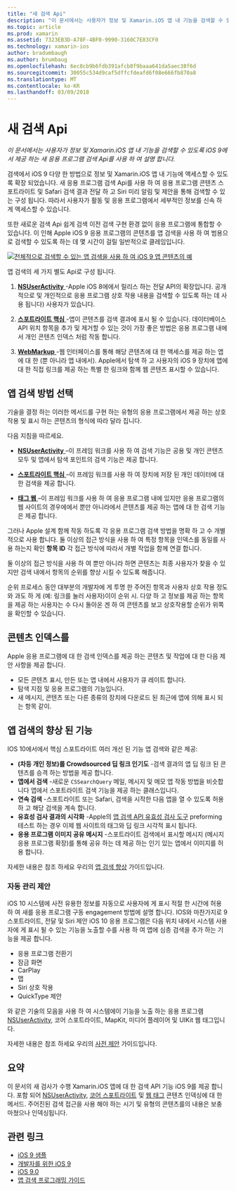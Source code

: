 ```yaml
---
title: "새 검색 Api"
description: "이 문서에서는 사용자가 정보 및 Xamarin.iOS 앱 내 기능을 검색할 수 있도록 iOS 9에서 제공 하는 새 응용 프로그램 검색 Api를 사용 하 여 설명 합니다."
ms.topic: article
ms.prod: xamarin
ms.assetid: 7323EB3D-A78F-4BF0-9990-3160C7E83CF0
ms.technology: xamarin-ios
author: bradumbaugh
ms.author: brumbaug
ms.openlocfilehash: 6ec8cb9b6fdb391afcb8f9baaa641da5aec38f6d
ms.sourcegitcommit: 30055c534d9caf5dffcfdeafd6f08e666fb870a8
ms.translationtype: MT
ms.contentlocale: ko-KR
ms.lasthandoff: 03/09/2018
---
```

# <a name="new-search-apis"></a>새 검색 Api

_이 문서에서는 사용자가 정보 및 Xamarin.iOS 앱 내 기능을 검색할 수 있도록 iOS 9에서 제공 하는 새 응용 프로그램 검색 Api를 사용 하 여 설명 합니다._

검색에서 iOS 9 다양 한 방법으로 정보 및 Xamarin.iOS 앱 내 기능에 액세스할 수 있도록 확장 되었습니다. 새 응용 프로그램 검색 Api를 사용 하 여 응용 프로그램 콘텐츠 스포트라이트 및 Safari 검색 결과 전달 하 고 Siri 미리 알림 및 제안을 통해 검색할 수 있는 구성 됩니다. 따라서 사용자가 활동 및 응용 프로그램에서 세부적인 정보를 신속 하 게 액세스할 수 있습니다.

또한 새로운 검색 Api 쉽게 검색 이전 검색 구현 환경 없이 응용 프로그램에 통합할 수 있습니다. 이 인해 Apple iOS 9 응용 프로그램의 콘텐츠를 앱 검색을 사용 하 여 범용으로 검색할 수 있도록 하는 데 몇 시간이 걸릴 일반적으로 클레임입니다.

[![](images/intro01.png "전체적으로 검색할 수 있는 앱 검색을 사용 하 여 iOS 9 앱 콘텐츠의 예")](images/intro01.png#lightbox)

앱 검색의 세 가지 별도 Api로 구성 됩니다.

1. [**NSUserActivity** ](nsuseractivity.md) -Apple iOS 8에에서 릴리스 하는 전달 API의 확장입니다. 공개적으로 및 개인적으로 응용 프로그램 상호 작용 내용을 검색할 수 있도록 하는 데 사용 됩니다) 사용자가 있습니다.

2. [**스포트라이트 핵심** ](corespotlight.md) -앱이 콘텐츠를 검색 결과에 표시 될 수 있습니다. 데이터베이스 API 위치 항목을 추가 및 제거할 수 있는 것이 가장 좋은 방법은 응용 프로그램 내에서 개인 콘텐츠 인덱스 처럼 작동 합니다.

3. [**WebMarkup** ](web-markup.md) -웹 인터페이스를 통해 해당 콘텐츠에 대 한 액세스를 제공 하는 앱에 대 한 (뿐 아니라 앱 내에서). Apple에서 탐색 하 고 사용자의 iOS 9 장치에 앱에 대 한 직접 링크를 제공 하는 특별 한 링크와 함께 웹 콘텐츠 표시할 수 있습니다.

## <a name="selecting-an-app-search-approach"></a>앱 검색 방법 선택

기술을 결정 하는 이러한 메서드를 구현 하는 유형의 응용 프로그램에서 제공 하는 상호 작용 및 표시 하는 콘텐츠의 형식에 따라 달라 집니다.

다음 지침을 따르세요.

- [**NSUserActivity** ](nsuseractivity.md) –이 프레임 워크를 사용 하 여 검색 기능은 공용 및 개인 콘텐츠 모두 및 앱에서 탐색 포인트의 검색 기능은 제공 합니다.

- [**스포트라이트 핵심** ](corespotlight.md) –이 프레임 워크를 사용 하 여 장치에 저장 된 개인 데이터에 대 한 검색을 제공 합니다.

- [**태그 웹** ](web-markup.md) –이 프레임 워크를 사용 하 여 응용 프로그램 내에 있지만 응용 프로그램의 웹 사이트의 경우에에서 뿐만 아니라에서 콘텐츠를 제공 하는 앱에 대 한 검색 기능은 제공 합니다.

그러나 Apple 설계 함께 작동 하도록 각 응용 프로그램 검색 방법을 명확 하 고 수 개별적으로 사용 합니다. 둘 이상의 접근 방식을 사용 하 여 특정 항목을 인덱스를 동일를 사용 하는지 확인 **항목 ID** 각 접근 방식에 따라서 개별 작업을 함께 연결 합니다.

둘 이상의 접근 방식을 사용 하 여 뿐만 아니라 하면 콘텐츠는 최종 사용자가 찾을 수 있지만 검색 내에서 항목의 순위를 향상 시킬 수 있도록 해줍니다.

순위 프로세스 동안 대부분의 개발자에 게 투명 한 주어진 항목과 사용자 상호 작용 정도와 과도 하 게 (예: 링크를 눌러 사용자)이이 순위 시.
다양 하 고 정보를 제공 하는 항목을 제공 하는 사용자는 수 다시 돌아온 겐 하 여 콘텐츠를 보고 상호작용할 순위가 위쪽을 확인할 수 있습니다.

## <a name="what-content-to-index"></a>콘텐츠 인덱스를

Apple 응용 프로그램에 대 한 검색 인덱스를 제공 하는 콘텐츠 및 작업에 대 한 다음 제안 사항을 제공 합니다.

 - 모든 콘텐츠 표시, 만든 또는 앱 내에서 사용자가 큐 레이트 합니다.
 - 탐색 지점 및 응용 프로그램의 기능입니다.
 - 새 메시지, 콘텐츠 또는 다른 종류의 장치에 다운로드 된 최근에 앱에 의해 표시 되는 항목 같이.

## <a name="app-search-enhancements"></a>앱 검색의 향상 된 기능

IOS 10에서에서 핵심 스포트라이트 여러 개선 된 기능 앱 검색와 같은 제공:

- **(차등 개인 정보)를 Crowdsourced 딥 링크 인기도** -검색 결과의 앱 딥 링크 된 콘텐츠를 승격 하는 방법을 제공 합니다.
- **앱에서 검색** -새로운 `CSSearchQuery` 메일, 메시지 및 메모 앱 작동 방법을 비슷합니다 앱에서 스포트라이트 검색 기능을 제공 하는 클래스입니다.
- **연속 검색** -스포트라이트 또는 Safari, 검색을 시작한 다음 앱을 열 수 있도록 허용 하 고 해당 검색을 계속 합니다.
- **유효성 검사 결과의 시각화** -Apple의 [앱 검색 API 유효성 검사 도구](https://search.developer.apple.com/appsearch-validation-tool) preforming 테스트 하는 경우 이제 웹 사이트의 태그와 딥 링크 시각적 표시 됩니다.
- **응용 프로그램 이미지 공유 메시지** -스포트라이트 검색에서 표시할 메시지 (메시지 응용 프로그램 확장)를 통해 공유 하는 데 제공 하는 인기 있는 앱에서 이미지를 허용 합니다.

자세한 내용은 참조 하세요 우리의 [앱 검색 향상](~/ios/platform/search/app-search-enhancements.md) 가이드입니다.

### <a name="proactive-suggestions"></a>자동 관리 제안

iOS 10 시스템에 사전 유용한 정보를 자동으로 사용자에 게 표시 적절 한 시간에 허용 하 여 새를 응용 프로그램 구동 engagement 방법에 설명 합니다. IOS와 마찬가지로 9 스포트라이트, 전달 및 Siri 제안 iOS 10 응용 프로그램은 다음 위치 내에서 시스템 사용자에 게 표시 될 수 있는 기능을 노출할 수를 사용 하 여 앱에 심층 검색을 추가 하는 기능을 제공 합니다.

- 응용 프로그램 전환기
- 잠금 화면
- CarPlay
- 맵
- Siri 상호 작용
- QuickType 제안 

와 같은 기술의 모음을 사용 하 여 시스템에이 기능을 노출 하는 응용 프로그램 [NSUserActivity](https://developer.xamarin.com/api/type/Foundation.NSUserActivity/), 코어 스포트라이트, MapKit, 미디어 플레이어 및 UIKit 웹 태그입니다.

자세한 내용은 참조 하세요 우리의 [사전 제안](~/ios/platform/search/proactive-suggestions.md) 가이드입니다.

## <a name="summary"></a>요약

이 문서의 새 검사가 수행 Xamarin.iOS 앱에 대 한 검색 API 기능 iOS 9를 제공 합니다. 포함 되어 [NSUserActivity](nsuseractivity.md), [코어 스포트라이트](corespotlight.md) 및 [웹 태그](web-markup.md) 콘텐츠 인덱싱에 대 한 메서드. 주어진된 검색 접근을 사용 해야 하는 시기 및 유형의 콘텐츠를의 내용은 보충 마쳤으나 인덱싱됩니다.



## <a name="related-links"></a>관련 링크

- [iOS 9 샘플](https://developer.xamarin.com/samples/ios/iOS9/)
- [개발자를 위한 iOS 9](https://developer.apple.com/ios/pre-release/)
- [iOS 9.0](https://developer.apple.com/library/prerelease/ios/releasenotes/General/WhatsNewIniOS/Articles/iOS9.html)
- [앱 검색 프로그래밍 가이드](https://developer.apple.com/library/prerelease/ios/documentation/General/Conceptual/AppSearch/index.html#//apple_ref/doc/uid/TP40016308)
